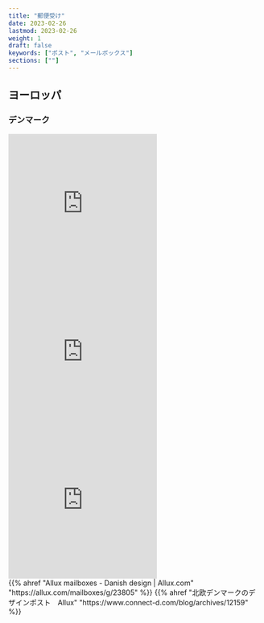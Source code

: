 ```yaml
---
title: "郵便受け"
date: 2023-02-26
lastmod: 2023-02-26
weight: 1
draft: false
keywords: ["ポスト", "メールボックス"]
sections: [""]
---
```


## ヨーロッパ
### デンマーク

<div class="googlemap-if">
<iframe src="https://www.google.com/maps/embed?pb=!4v1677753773593!6m8!1m7!1snC0cn2yKahxhTyieR2tVag!2m2!1d55.47560734738231!2d8.458130479319601!3f3.8976044745426113!4f-12.825066149973324!5f3.325193203789971" width="295" height="295" style="border:0;" allowfullscreen="" loading="lazy" referrerpolicy="no-referrer-when-downgrade"></iframe>
<iframe src="https://www.google.com/maps/embed?pb=!4v1677753969610!6m8!1m7!1sGqC9bT7Q1mXN9GgWVj_dbw!2m2!1d56.83386888032697!2d9.895537010466764!3f51.25252282672981!4f-7.525991922657369!5f3.325193203789971" width="295" height="295" style="border:0;" allowfullscreen="" loading="lazy" referrerpolicy="no-referrer-when-downgrade"></iframe>
<iframe src="https://www.google.com/maps/embed?pb=!4v1677754056739!6m8!1m7!1sEA5WxFI8gpTfQv4nXOuMiQ!2m2!1d56.34870782152683!2d8.626798351138516!3f285.61503260624806!4f-11.031693857773476!5f3.325193203789971" width="295" height="295" style="border:0;" allowfullscreen="" loading="lazy" referrerpolicy="no-referrer-when-downgrade"></iframe>
<div class="description">
{{% ahref "Allux mailboxes - Danish design | Allux.com" "https://allux.com/mailboxes/g/23805" %}}
{{% ahref "北欧デンマークのデザインポスト　Allux" "https://www.connect-d.com/blog/archives/12159" %}}
</div>
</div>